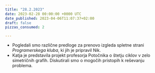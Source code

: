 ```yaml
---
title: "28.2.2023"
date: 2023-02-28 00:00:00 +0000 UTC
date_published: 2023-04-06T11:07:37+02:00
draft: false
pizzas_consumed: 2

---
```


- Pogledali smo različne predloge za prenovo izgleda spletne strani *Programerskega kluba*, ki jih je pripravil Nik.
- Katja je predstavila projekt profesorja Potočnika o štetju ciklov v zelo simetričnih grafih. Diskutirali smo o mogočih pristopih k reševanju problema.
